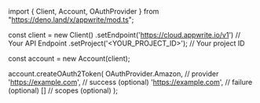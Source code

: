 import { Client, Account, OAuthProvider } from "https://deno.land/x/appwrite/mod.ts";

const client = new Client()
    .setEndpoint('https://cloud.appwrite.io/v1') // Your API Endpoint
    .setProject('&lt;YOUR_PROJECT_ID&gt;'); // Your project ID

const account = new Account(client);

account.createOAuth2Token(
    OAuthProvider.Amazon, // provider
    'https://example.com', // success (optional)
    'https://example.com', // failure (optional)
    [] // scopes (optional)
);
